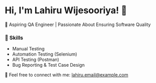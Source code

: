 # Hi, I'm Lahiru Wijesooriya! 👋  
🎯 Aspiring QA Engineer | Passionate About Ensuring Software Quality  

### 🌟 Skills  
- Manual Testing  
- Automation Testing (Selenium)  
- API Testing (Postman)  
- Bug Reporting & Test Case Design  

📧 Feel free to connect with me: lahiru.email@example.com
